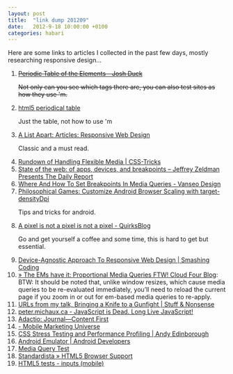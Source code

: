 ```yaml
---
layout: post
title:  "link dump 201209"
date:   2012-9-18 10:00:00 +0100
categories: habari
---
```

<p>Here are some links to articles I collected in the past few days, mostly researching responsive design...</p>
	<ol>
			<li><s><a href="http://joshduck.com/periodic-table.html">Periodic Table of the Elements - Josh Duck</a>
<p>Not only can you see which tags there are, you can also test  sites as how they use 'm.</p></s></li>
<li><a href="http://websitesetup.org/html5-periodical-table/">html5 periodical table</a><p>Just the table, not how to use 'm</p></li>
			<li><a href="http://www.alistapart.com/articles/responsive-web-design/">A List Apart: Articles: Responsive Web Design</a><p>Classic and a must read.</p></li>
			<li><a href="http://css-tricks.com/rundown-of-handling-flexible-media/">Rundown of Handling Flexible Media | CSS-Tricks</a></li>
			<li><a href="http://www.zeldman.com/2011/12/29/state-of-the-web-of-apps-devices-and-breakpoints/#comments">State of the web: of apps, devices, and breakpoints &ndash; Jeffrey Zeldman Presents The Daily Report</a></li>
			<li><a href="http://www.vanseodesign.com/web-design/media-query-breakpoints/">Where And How To Set Breakpoints In Media Queries - Vanseo Design</a></li>
			<li><a href="http://darkforge.blogspot.nl/2010/05/customize-android-browser-scaling-with.html">Philosophical Games: Customize Android Browser Scaling with target-densityDpi</a><p>Tips and tricks for android.</p></li>
			<li><a href="http://www.quirksmode.org/blog/archives/2010/04/a_pixel_is_not.html">A pixel is not a pixel is not a pixel - QuirksBlog</a><p>Go and get yourself a coffee and some time, this is hard to get but essential.</p></li>
			<li><a href="http://coding.smashingmagazine.com/2012/03/22/device-agnostic-approach-to-responsive-web-design/">Device-Agnostic Approach To Responsive Web Design | Smashing Coding</a></li>
			<li><a href="http://blog.cloudfour.com/the-ems-have-it-proportional-media-queries-ftw/">&raquo; The EMs have it: Proportional Media Queries FTW! Cloud Four Blog</a>: BTW: It should be noted that, unlike window resizes, which cause media queries to be re-evaluated immediately, you&rsquo;ll need to reload the current page if you zoom in or out for em-based media queries to re-apply.</li>
			<li><a href="http://www.stuffandnonsense.co.uk/blog/about/urls_from_my_talk_bringing_a_knife_to_a_gunfight?utm_medium=twitter">URLs from my talk, Bringing a Knife to a Gunfight | Stuff &amp; Nonsense</a></li>
			<li><a href="http://peter.michaux.ca/articles/javascript-is-dead-long-live-javascript">peter.michaux.ca - JavaScript is Dead. Long Live JavaScript!</a></li><li><a href="http://adactio.com/journal/4523/">Adactio: Journal&mdash;Content First</a></li>
			<li><a href="http://www.mobilemarketinguniverse.com/?p=335"> - Mobile Marketing Universe</a></li>
			<li><a href="http://andy.edinborough.org/CSS-Stress-Testing-and-Performance-Profiling">CSS Stress Testing and Performance Profiling |  Andy Edinborough</a></li>
			<li><a href="http://developer.android.com/guide/developing/tools/emulator.html">Android Emulator | Android Developers</a></li>
			<li><a href="http://www.cloudfour.com/examples/mediaqueries/image-test/">Media Query Test</a></li>
			<li><a href="http://www.standardista.com/html5">Standardista &raquo; HTML5 Browser Support</a></li>
			<li><a href="http://www.quirksmode.org/html5/inputs_mobile.html">HTML5 tests - inputs (mobile)</a></li>
</ol>